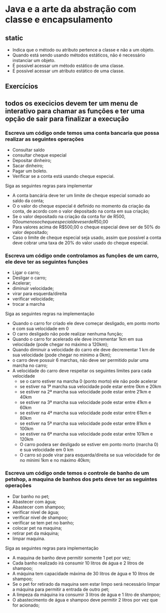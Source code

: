 # Java e a arte da abstração com classe e encapsulamento

## static

- Indica que o método ou atributo pertence a classe e não a um objeto.
- Quando está sendo usando métodos estáticos, não é necessário instanciar um objeto.
- É possível acessar um método estático de uma classe.
- É possível acessar um atributo estático de uma classe.

## Exercícios

## todos os execicios devem ter um menu de interativo para chamar as funções e ter uma opção de sair para finalizar a execução

### Escreva um código onde temos uma conta bancaria que possa realizar as seguintes operações

- Consultar saldo
- consultar cheque especial
- Depositar dinheiro;
- Sacar dinheiro;
- Pagar um boleto.
- Verificar se a conta está usando cheque especial.

Siga as seguintes regras para implementar

- A conta bancária deve ter um limite de cheque especial somado ao saldo da conta;
- O o valor do cheque especial é definido no momento da criação da conta, de acordo com o valor depositado na conta em sua criação;
- Se o valor depositado na criação da conta for de R$500,00 ou menos o cheque especial deve ser de R$50,00
- Para valores acima de R$500,00 o cheque especial deve ser de 50% do valor depositado;
- Caso o limite de cheque especial seja usado, assim que possível a conta deve cobrar uma taxa de 20% do valor usado do cheque especial.

### Escreva um código onde controlamos as funções de um carro, ele deve ter as seguintes funções

- Ligar o carro;
- Desligar o carro;
- Acelerar;
- diminuir velocidade;
- virar para esquerda/direita
- verificar velocidade;
- trocar a marcha

Siga as seguintes regras na implementação

- Quando o carro for criado ele deve começar desligado, em ponto morto e com sua velocidade em 0
- O carro desligado não pode realizar nenhuma função;
- Quando o carro for acelerado ele deve incrementar 1km em sua velocidade (pode chegar no máximo a 120km);
- Quando diminuir a velocidade do carro ele deve decrementar 1 km de sua velocidade (pode chegar no minimo a 0km);
- o carro deve possuir 6 marchas, não deve ser permitido pular uma marcha no carro;
- A velocidade do carro deve respeitar os seguintes limites para cada velocidade
  - se o carro estiver na marcha 0 (ponto morto) ele não pode acelerar
  - se estiver na 1ª marcha sua velocidade pode estar entre 0km e 20km
  - se estiver na 2ª marcha sua velocidade pode estar entre 21km e 40km
  - se estiver na 3ª marcha sua velocidade pode estar entre 41km e 60km
  - se estiver na 4ª marcha sua velocidade pode estar entre 61km e 80km
  - se estiver na 5ª marcha sua velocidade pode estar entre 81km e 100km
  - se estiver na 6ª marcha sua velocidade pode estar entre 101km e 120km
  - O carro podera ser desligado se estiver em ponto morto (marcha 0) e sua velocidade em 0 km
  - O carro só pode virar para esquerda/direita se sua velocidade for de no mínimi 1km e no máximo 40km;

### Escreva um código onde temos o controle de banho de um petshop, a maquina de banhos dos pets deve ter as seguintes operações

- Dar banho no pet;
- Abastecer com água;
- Abastecer com shampoo;
- verificar nivel de água;
- verificar nivel de shampoo;
- verificar se tem pet no banho;
- colocar pet na maquina;
- retirar pet da máquina;
- limpar maquina.

Siga as seguintes regras para implementação

- A maquina de banho deve permitir somente 1 pet por vez;
- Cada banho realizado irá consumir 10 litros de água e 2 litros de shampoo;
- A máquina tem capacidade máxima de 30 litros de água e 10 litros de shampoo;
- Se o pet for retirado da maquina sem estar limpo será necessário limpar a máquina para permitir a entrada de outro pet;
- A limpeza da máquina ira consumir 3 litros de água e 1 litro de shampoo;
- O abastecimento de água e shampoo deve permitir 2 litros por vez que for acionado;
